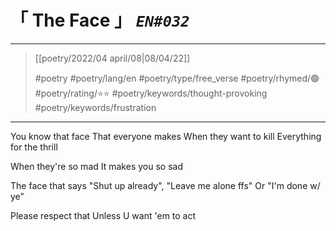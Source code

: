 # &#12300; The Face &#12301; *`EN#032`*

---

> [[poetry/2022/04 april/08|08/04/22]]
> 
> #poetry 
> #poetry/lang/en 
> #poetry/type/free_verse 
> #poetry/rhymed/🟢 
> #poetry/rating/⭐⭐
> #poetry/keywords/thought-provoking #poetry/keywords/frustration 

---

You know that face
That everyone makes
When they want to kill
Everything for the thrill

When they're so mad
It makes you so sad

The face that says
"Shut up already",
"Leave me alone ffs"
Or "I'm done w/ ye"

Please respect that
Unless U want 'em to act